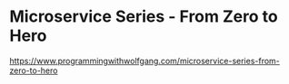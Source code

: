 # Microservice Series - From Zero to Hero

https://www.programmingwithwolfgang.com/microservice-series-from-zero-to-hero